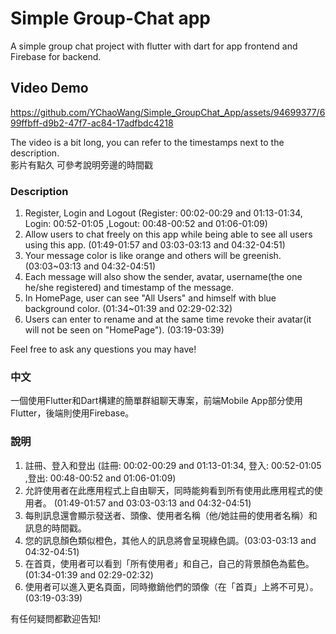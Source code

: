 # Simple Group-Chat app

A simple group chat project with flutter with dart for app frontend and Firebase for backend.

## Video Demo

https://github.com/YChaoWang/Simple_GroupChat_App/assets/94699377/699ffbff-d9b2-47f7-ac84-17adfbdc4218



The video is a bit long, you can refer to the timestamps next to the description.\
影片有點久 可參考說明旁邊的時間戳


### Description
1. Register, Login and Logout  (Register: 00:02-00:29 and 01:13-01:34, Login: 00:52-01:05 ,Logout: 00:48-00:52 and 01:06-01:09)
2. Allow users to chat freely on this app while being able to see all users using this app. (01:49-01:57 and 03:03-03:13 and 04:32-04:51)
4. Your message color is like orange and others will be greenish.(03:03~03:13 and 04:32-04:51)
5. Each message will also show the sender, avatar, username(the one he/she registered) and timestamp of the message.
6. In HomePage, user can see "All Users" and himself with blue background color. (01:34~01:39 and 02:29-02:32)
7. Users can enter to rename and at the same time revoke their avatar(it will not be seen on "HomePage"). (03:19-03:39)

Feel free to ask any questions you may have!

### 中文
一個使用Flutter和Dart構建的簡單群組聊天專案，前端Mobile App部分使用Flutter，後端則使用Firebase。
### 說明
1. 註冊、登入和登出   (註冊: 00:02-00:29 and 01:13-01:34, 登入: 00:52-01:05 ,登出: 00:48-00:52 and 01:06-01:09)
2. 允許使用者在此應用程式上自由聊天，同時能夠看到所有使用此應用程式的使用者。  (01:49-01:57 and 03:03-03:13 and 04:32-04:51)
3. 每則訊息還會顯示發送者、頭像、使用者名稱（他/她註冊的使用者名稱）和訊息的時間戳。
4. 您的訊息顏色類似橙色，其他人的訊息將會呈現綠色調。(03:03-03:13 and 04:32-04:51)
5. 在首頁，使用者可以看到「所有使用者」和自己，自己的背景顏色為藍色。(01:34-01:39 and 02:29-02:32)
6. 使用者可以進入更名頁面，同時撤銷他們的頭像（在「首頁」上將不可見）。(03:19-03:39)

有任何疑問都歡迎告知!






